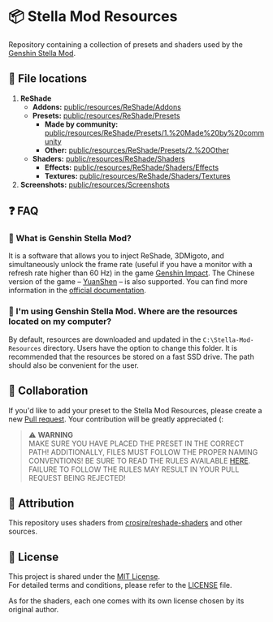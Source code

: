 # 📦 Stella Mod Resources
Repository containing a collection of presets and shaders used by the [Genshin Stella Mod](https://sefinek.net/genshin-stella-mod/repositories).


## 🔎 File locations
1. **ReShade**
   - **Addons:** [public/resources/ReShade/Addons](public/resources/ReShade/Addons)
   - **Presets:** [public/resources/ReShade/Presets](public/resources/ReShade/Presets)
      - **Made by community:** [public/resources/ReShade/Presets/1.%20Made%20by%20community](public/resources/ReShade/Presets/1.%20Made%20by%20community)
      - **Other:** [public/resources/ReShade/Presets/2.%20Other](public/resources/ReShade/Presets/2.%20Other)
   - **Shaders:** [public/resources/ReShade/Shaders](public/resources/ReShade/Shaders)
      - **Effects:** [public/resources/ReShade/Shaders/Effects](public/resources/ReShade/Shaders/Effects)
      - **Textures:** [public/resources/ReShade/Shaders/Textures](public/resources/ReShade/Shaders/Textures)
2. **Screenshots:** [public/resources/Screenshots](public/resources/Screenshots)


## ❓ FAQ

### 💫 What is Genshin Stella Mod?
It is a software that allows you to inject ReShade, 3DMigoto, and simultaneously unlock the frame rate (useful if you have a monitor with a refresh rate higher than 60 Hz) in the game [Genshin Impact](https://genshin.hoyoverse.com).
The Chinese version of the game – [YuanShen](https://www.yuanshen.com) – is also supported.
You can find more information in the [official documentation](https://sefinek.net/genshin-stella-mod/docs?page=introduction).

### 📂 I'm using Genshin Stella Mod. Where are the resources located on my computer?
By default, resources are downloaded and updated in the `C:\Stella-Mod-Resources` directory.
Users have the option to change this folder. It is recommended that the resources be stored on a fast SSD drive.
The path should also be convenient for the user.

## 👥 Collaboration
If you'd like to add your preset to the Stella Mod Resources, please create a new [Pull request](https://github.com/sefinek/Stella-Mod-Resources/pulls).
Your contribution will be greatly appreciated (:

> ⚠️ **WARNING**  
> MAKE SURE YOU HAVE PLACED THE PRESET IN THE CORRECT PATH!
> ADDITIONALLY, FILES MUST FOLLOW THE PROPER NAMING CONVENTIONS!
> BE SURE TO READ THE RULES AVAILABLE [HERE](https://github.com/sefinek/Stella-Mod-Resources/tree/main/public/resources/ReShade/Presets/1.%20Made%20by%20community).
> FAILURE TO FOLLOW THE RULES MAY RESULT IN YOUR PULL REQUEST BEING REJECTED!


## 💙 Attribution
This repository uses shaders from [crosire/reshade-shaders](https://github.com/crosire/reshade-shaders/tree/slim) and other sources.


## 📑 License
This project is shared under the [MIT License](LICENSE).  
For detailed terms and conditions, please refer to the [LICENSE](LICENSE) file.

As for the shaders, each one comes with its own license chosen by its original author.